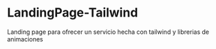 # LandingPage-Tailwind
 Landing page para ofrecer un servicio hecha con tailwind y librerias de animaciones
